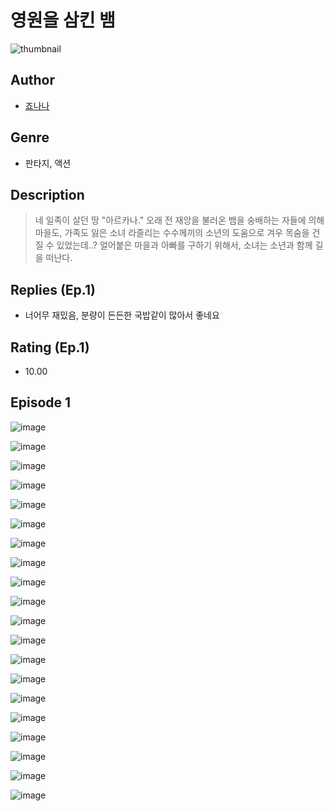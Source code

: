 # 영원을 삼킨 뱀
![thumbnail](https://image-comic.pstatic.net/user_contents_data/challenge_comic/2023/05/24/360629/upload_7148117748922999094_480x623.jpeg)

## Author
- [죠나나](https://comic.naver.com/artistTitle?id=360629)

## Genre
- 판타지, 액션

## Description
> 네 일족이 살던 땅 "아르카나." 오래 전 재앙을 불러온 뱀을 숭배하는 자들에 의해 마을도, 가족도 잃은 소녀 라즐리는 수수께끼의 소년의 도움으로 겨우 목숨을 건질 수 있었는데..? 얼어붙은 마을과 아빠를 구하기 위해서, 소녀는 소년과 함께 길을 떠난다.

## Replies (Ep.1)
- 너어무 재밌음, 분량이 든든한 국밥같이 많아서 좋네요

## Rating (Ep.1)
- 10.00

## Episode 1
![image](https://image-comic.pstatic.net/user_contents_data/challenge_comic/2023/05/24/360629/upload_7003998162015118391.jpeg)

![image](https://image-comic.pstatic.net/user_contents_data/challenge_comic/2023/05/24/360629/upload_3472946260517873200.jpeg)

![image](https://image-comic.pstatic.net/user_contents_data/challenge_comic/2023/05/24/360629/upload_3630852816939410999.jpeg)

![image](https://image-comic.pstatic.net/user_contents_data/challenge_comic/2023/05/24/360629/upload_7004335682738403425.jpeg)

![image](https://image-comic.pstatic.net/user_contents_data/challenge_comic/2023/05/24/360629/upload_7377568229128286563.jpeg)

![image](https://image-comic.pstatic.net/user_contents_data/challenge_comic/2023/05/24/360629/upload_3919086482227542371.jpeg)

![image](https://image-comic.pstatic.net/user_contents_data/challenge_comic/2023/05/24/360629/upload_7365417727134282290.jpeg)

![image](https://image-comic.pstatic.net/user_contents_data/challenge_comic/2023/05/24/360629/upload_7089004674442015799.jpeg)

![image](https://image-comic.pstatic.net/user_contents_data/challenge_comic/2023/05/24/360629/upload_7377568211106489445.jpeg)

![image](https://image-comic.pstatic.net/user_contents_data/challenge_comic/2023/05/24/360629/upload_7162240957746197557.jpeg)

![image](https://image-comic.pstatic.net/user_contents_data/challenge_comic/2023/05/24/360629/upload_7233687421743018339.jpeg)

![image](https://image-comic.pstatic.net/user_contents_data/challenge_comic/2023/05/24/360629/upload_7234299668475241572.jpeg)

![image](https://image-comic.pstatic.net/user_contents_data/challenge_comic/2023/05/24/360629/upload_7076340512334360628.jpeg)

![image](https://image-comic.pstatic.net/user_contents_data/challenge_comic/2023/05/24/360629/upload_4050203029141860917.jpeg)

![image](https://image-comic.pstatic.net/user_contents_data/challenge_comic/2023/05/24/360629/upload_3978196223883883060.jpeg)

![image](https://image-comic.pstatic.net/user_contents_data/challenge_comic/2023/05/24/360629/upload_4122824694877468770.jpeg)

![image](https://image-comic.pstatic.net/user_contents_data/challenge_comic/2023/05/24/360629/upload_3832617401111099190.jpeg)

![image](https://image-comic.pstatic.net/user_contents_data/challenge_comic/2023/05/24/360629/upload_7089899699106571107.jpeg)

![image](https://image-comic.pstatic.net/user_contents_data/challenge_comic/2023/05/24/360629/upload_3618186249026025264.jpeg)

![image](https://image-comic.pstatic.net/user_contents_data/challenge_comic/2023/05/24/360629/upload_3847588526790226534.jpeg)
